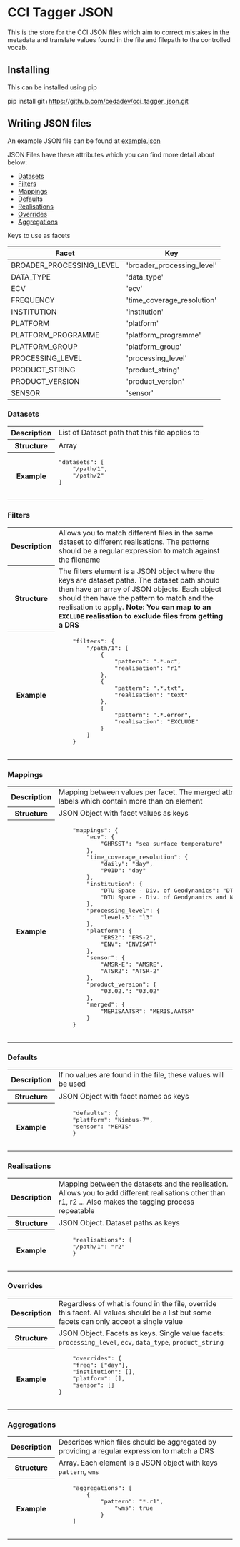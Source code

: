 # CCI Tagger JSON

This is the store for the CCI JSON files which aim to correct mistakes
in the metadata and translate values found in the file and filepath to the controlled
vocab.

## Installing

This can be installed using pip

pip install git+https://github.com/cedadev/cci_tagger_json.git

## Writing JSON files

An example JSON file can be found at [example.json](cci_tagger_json/example_json/example.json)

JSON Files have these attributes which you can find more detail about below:

- [Datasets](#datasets)
- [Filters](#filters)
- [Mappings](#mappings)
- [Defaults](#defaults)
- [Realisations](#realisations)
- [Overrides](#overrides)
- [Aggregations](#aggregations)


Keys to use as facets

| Facet | Key |
| ----- | --- |
| BROADER_PROCESSING_LEVEL | 'broader_processing_level' |
| DATA_TYPE | 'data_type' |
| ECV | 'ecv' |
| FREQUENCY | 'time_coverage_resolution' |
| INSTITUTION | 'institution' |
| PLATFORM | 'platform' |
| PLATFORM_PROGRAMME | 'platform_programme' |
| PLATFORM_GROUP | 'platform_group' |
| PROCESSING_LEVEL | 'processing_level' |
| PRODUCT_STRING | 'product_string' |
| PRODUCT_VERSION | 'product_version' |
| SENSOR | 'sensor'

### Datasets

<table>
<tr>
    <th>Description</th>
    <td>List of Dataset path that this file applies to</td>
</tr>
<tr>
    <th>Structure</th>
    <td>Array</td>
</tr>
<tr>
    <th>Example</th>
    <td>
    <pre>
"datasets": [
    "/path/1",
    "/path/2"
]
    </pre>
    </td>
</tr>
</table>


### Filters

<table>
<tr>
    <th>Description</th>
    <td>Allows you to match different files in the same dataset to different realisations.
    The patterns should be a regular expression to match against the filename
    </td>
</tr>
<tr>
    <th>Structure</th>
    <td>The filters element is a JSON object where the keys are dataset paths.
    The dataset path should then have an array of JSON objects.
    Each object should then have the pattern to match and the realisation to apply.
    <strong>Note: You can map to an <code>EXCLUDE</code> realisation to exclude files from getting a DRS</strong>
    </td>
</tr>
<tr>
    <th>Example</th>
    <td>
    <pre>
	"filters": {
		"/path/1": [
			{
				"pattern": ".*.nc",
				"realisation": "r1"
			},
			{
				"pattern": ".*.txt",
				"realisation": "text"
			},			
			{
				"pattern": ".*.error",
				"realisation": "EXCLUDE"
			}
		]
	}
    </pre>
    </td>
</tr>
</table>

### Mappings

<table>
<tr>
    <th>Description</th>
    <td>Mapping between values per facet. The merged attribute 
    handles labels which contain more than on element</td>
</tr>
<tr>
    <th>Structure</th>
    <td>JSON Object with facet values as keys</td>
</tr>
<tr>
    <th>Example</th>
    <td>
    <pre>
	"mappings": {
		"ecv": {
			"GHRSST": "sea surface temperature"
		},
		"time_coverage_resolution": {
			"daily": "day",
			"P01D": "day"
		},
		"institution": {
			"DTU Space - Div. of Geodynamics": "DTU Space",
			"DTU Space - Div. of Geodynamics and NERSC": "DTU Space"
		},
		"processing_level": {
			"level-3": "l3"
		},
		"platform": {
			"ERS2": "ERS-2",
			"ENV": "ENVISAT"
		},
		"sensor": {
			"AMSR-E": "AMSRE",
			"ATSR2": "ATSR-2"
		},
		"product_version": {
			"03.02.": "03.02"
		},
		"merged": {
			"MERISAATSR": "MERIS,AATSR"
		}
	}
    </pre>
    </td>
</tr>
</table>

### Defaults

<table>
<tr>
    <th>Description</th>
    <td>If no values are found in the file, these values will be used</td>
</tr>
<tr>
    <th>Structure</th>
    <td>JSON Object with facet names as keys</td>
</tr>
<tr>
    <th>Example</th>
    <td>
    <pre>
    "defaults": {
    "platform": "Nimbus-7",
    "sensor": "MERIS"
    }
    </pre>
    </td>
</tr>
</table>

### Realisations

<table>
<tr>
    <th>Description</th>
    <td>Mapping between the datasets and the realisation. Allows you to add 
    different realisations other than r1, r2 ... Also makes the tagging process
    repeatable</td>
</tr>
<tr>
    <th>Structure</th>
    <td>JSON Object. Dataset paths as keys</td>
</tr>
<tr>
    <th>Example</th>
    <td>
    <pre>
    "realisations": {
    "/path/1": "r2"
    }
    </pre>
    </td>
</tr>
</table>

### Overrides

<table>
<tr>
    <th>Description</th>
    <td>Regardless of what is found in the file, override this facet. All values should be a list
    but some facets can only accept a single value</td>
</tr>
<tr>
    <th>Structure</th>
    <td>JSON Object. Facets as keys. 
    Single value facets: <code>processing_level</code>, <code>ecv</code>, <code>data_type</code>, <code>product_string</code>
    </td>
</tr>
<tr>
    <th>Example</th>
    <td>
    <pre>
    "overrides": {
    "freq": ["day"],
    "institution": [],
    "platform": [],
    "sensor": []
}
    </pre>
    </td>
</tr>
</table>

### Aggregations

<table>
<tr>
    <th>Description</th>
    <td>Describes which files should be aggregated by providing a regular expression to match a DRS</td>
</tr>
<tr>
    <th>Structure</th>
    <td>Array. Each element is a JSON object with keys <code>pattern</code>, <code>wms</code></td>
</tr>
<tr>
    <th>Example</th>
    <td>
    <pre>
    "aggregations": [
    	{
        	"pattern": "*.r1",
                "wms": true
            }
    ]
    </pre>
    </td>
</tr>
</table>
